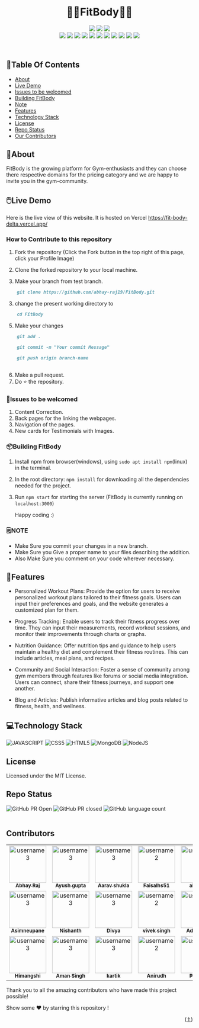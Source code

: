 
<h1 align="center">🏋🏽FitBody🏋🏽</h1>
<p align="center">
<div align="center">
<img src="https://forthebadge.com/images/badges/built-with-love.svg" />
<img src="https://forthebadge.com/images/badges/uses-brains.svg" />
<img src="https://forthebadge.com/images/badges/powered-by-responsibility.svg" />
   <br>
   <img src="https://img.shields.io/github/repo-size/abhay-raj19/FitBody?style=for-the-badge" />
   <img src="https://img.shields.io/github/issues/abhay-raj19/FitBody?style=for-the-badge" />
   <img src="https://img.shields.io/github/issues-closed-raw/abhay-raj19/FitBody?style=for-the-badge" />
    <img src="https://img.shields.io/github/license/abhay-raj19/FitBody?style=for-the-badge" />

   <img src="https://img.shields.io/github/issues-pr/abhay-raj19/FitBodyF?style=for-the-badge" />
    <img src="https://img.shields.io/github/contributors/abhay-raj19/FitBody?style=for-the-badge" />
    <img src="https://img.shields.io/github/stars/abhay-raj19/FitBody?style=for-the-badge" />

   <img src="https://img.shields.io/github/issues-pr-closed-raw/abhay-raj19/FitBody?style=for-the-badge" />
   <img src="https://img.shields.io/github/forks/abhay-raj19/FitBody?style=for-the-badge" />
  <img src="https://img.shields.io/github/last-commit/abhay-raj19/FitBody?style=for-the-badge" />
   <img src="https://api.visitorbadge.io/api/visitors?path=https%3A%2F%2Fgithub.com%2Fabhay-raj19%2FFitBody&label=visitors&countColor=%2337d67a&style=for-the-badge&labelStyle=upper" />
     </div>
     <br>
</p>

# 

<!-- ## Simple website that will blow your mind and requires many PR to be raised. -->


## 📍Table Of Contents

- [About](#About)
- [Live Demo](#LiveDemo)
- [Issues to be welcomed](#Issuestobewelcomed)
- [Building FitBody](#BuildingFitBody)
- [Note](#NOTE)
- [Features](#Features)
- [Technology Stack](#TechnologyStack)
- [License](#License)
- [Repo Status](#RepoStatus)
- [Our Contributors](#OurContributors)


## 🎯About
FitBody is the growing platform for Gym-enthusiasts and they can choose there respective domains for the pricing category and we are happy to invite you in the gym-community.

## 🖱️Live Demo

Here is the live view of this website. It is hosted on Vercel https://fit-body-delta.vercel.app/

### How to Contribute to this repository

1. Fork the repository (Click the Fork button in the top right of this page,
   click your Profile Image)

2. Clone the forked repository to your local machine.

3. Make your branch from test branch.

```markdown
    git clone https://github.com/abhay-raj19/FitBody.git
```

3. change the present working directory to

```markdown
    cd FitBody
```

5. Make your changes

```markdown
    git add .
```
```markdown
    git commit -m "Your commit Message" 
```
```markdown
    git push origin branch-name
    
```

6. Make a pull request.
7. Do ⭐ the repository.

### 🔩Issues to be welcomed

1. Content Correction.
2. Back pages for the linking the webpages.
3. Navigation of the pages.
4. New cards for Testimonials with Images.

### 📦️Building FitBody

1. Install npm from browser(windows), using ``sudo apt install npm``(linux) in the terminal.

2. In the root directory: `npm install` for downloading all the dependencies needed for the project.

3. Run `npm start` for starting the server (FitBody is currently running on `localhost:3000`)



    Happy coding :)


### 🗒️NOTE

- Make Sure you commit your changes in a new branch.
- Make Sure you Give a proper name to your files describing the addition.
- Also Make Sure you comment on your code wherever necessary.

## 💫Features
- Personalized Workout Plans: Provide the option for users to receive personalized workout plans tailored to their fitness goals. Users can input their preferences and goals, and the website generates a customized plan for them.

- Progress Tracking: Enable users to track their fitness progress over time. They can input their measurements, record workout sessions, and monitor their improvements through charts or graphs.

- Nutrition Guidance: Offer nutrition tips and guidance to help users maintain a healthy diet and complement their fitness routines. This can include articles, meal plans, and recipes.

- Community and Social Interaction: Foster a sense of community among gym members through features like forums or social media integration. Users can connect, share their fitness journeys, and support one another.

- Blog and Articles: Publish informative articles and blog posts related to fitness, health, and wellness. 

## 💻Technology Stack

![JAVASCRIPT](https://img.shields.io/badge/JavaScript-F7DF1E?style=for-the-badge&logo=javascript&logoColor=black)
![CSS5](https://img.shields.io/badge/CSS3-1572B6?style=for-the-badge&logo=css3&logoColor=white)
![HTML5](https://img.shields.io/badge/HTML5-E34F26?style=for-the-badge&logo=html5&logoColor=white)
![MongoDB](https://img.shields.io/badge/MongoDB-%234ea94b.svg?style=for-the-badge&logo=mongodb&logoColor=white)
![NodeJS](https://img.shields.io/badge/Node.js-43853D?style=for-the-badge&logo=node.js&logoColor=white)

## License
Licensed under the MIT License.
## Repo Status

![GitHub PR Open](https://img.shields.io/github/issues-pr/abhay-raj19/FitBody?style=for-the-badge&color=aqua)
![GitHub PR closed](https://img.shields.io/github/issues-pr-closed-raw/abhay-raj19/FitBody?style=for-the-badge&color=blue)
![GitHub language count](https://img.shields.io/github/languages/count/abhay-raj19/FitBody?style=for-the-badge&color=brightgreen)
<br><br>


## Contributors


<table>
  <tr>  
  <!--    1st row        -->
   <td align="center">
      <a href="https://github.com/abhay-raj19">
        <img src="https://github.com/abhay-raj19.png" width="100px;" alt="username3"/><br />
        <sub><b>Abhay Raj</b></sub>
      </a>
    </td>    
   <td align="center">
      <a href="https://github.com/Ayushhgupta39">
        <img src="https://github.com/Ayushhgupta39.png" width="100px;" alt="username3"/><br />
        <sub><b>Ayush gupta</b></sub>
      </a>
    </td>    
   <td align="center">
      <a href="https://github.com/Aarav238">
        <img src="https://github.com/Aarav238.png" width="100px;" alt="username3"/><br />
        <sub><b>Aarav shukla</b></sub>
      </a>
    </td>
    <td align="center">
      <a href="https://github.com/Faisalhs51">
        <img src="https://github.com/Faisalhs51.png" width="100px;" alt="username2"/><br />
        <sub><b>Faisalhs51</b></sub>
      </a>
    </td>
    <td align="center">
      <a href="https://github.com/akssshh">
        <img src="https://github.com/akssshh.png" width="100px;" alt="username2"/><br />
        <sub><b>akssshh</b></sub>
      </a>
      </td>
  </tr>
  <tr>  
  <!--    2nd row        -->
   <td align="center">
      <a href="https://github.com/ASIMNEUPANE">
        <img src="https://github.com/ASIMNEUPANE.png" width="100px;" alt="username3"/><br />
        <sub><b>Asimneupane</b></sub>
      </a>
    </td>    
   <td align="center">
      <a href="https://github.com/Nishanth019">
        <img src="https://github.com/Nishanth019.png" width="100px;" alt="username3"/><br />
        <sub><b>Nishanth</b></sub>
      </a>
    </td>    
   <td align="center">
      <a href="https://github.com/Iamdivyak">
        <img src="https://github.com/Iamdivyak.png" width="100px;" alt="username3"/><br />
        <sub><b>Divya</b></sub>
      </a>
    </td>
    <td align="center">
      <a href="https://github.com/vivek-singh-13">
        <img src="https://github.com/vivek-singh-13.png" width="100px;" alt="username2"/><br />
        <sub><b>vivek singh</b></sub>
      </a>
    </td>
    <td align="center">
      <a href="https://github.com/AditiSingh2003">
        <img src="https://github.com/AditiSingh2003.png" width="100px;" alt="username2"/><br />
        <sub><b>Aditi Singh</b></sub>
      </a>
      </td>
  </tr>
  <!--    2nd row        -->
   <td align="center">
      <a href="https://github.com/Himangshi">
        <img src="https://github.com/Himangshi.png" width="100px;" alt="username3"/><br />
        <sub><b>Himangshi</b></sub>
      </a>
    </td>    
   <td align="center">
      <a href="https://github.com/singhaman09">
        <img src="https://github.com/singhaman09.png" width="100px;" alt="username3"/><br />
        <sub><b>Aman Singh</b></sub>
      </a>
    </td>    
   <td align="center">
      <a href="https://github.com/kartik2433">
        <img src="https://github.com/kartik2433.png" width="100px;" alt="username3"/><br />
        <sub><b>kartik</b></sub>
      </a>
    </td>
    <td align="center">
      <a href="https://github.com/ani-netizen">
        <img src="https://github.com/ani-netizen.png" width="100px;" alt="username2"/><br />
        <sub><b>Anirudh</b></sub>
      </a>
    </td>
    <td align="center">
      <a href="https://github.com/pranshu-5123">
        <img src="https://github.com/pranshu-5123.png" width="100px;" alt="username2"/><br />
        <sub><b>Pranshu</b></sub>
      </a>
      </td>
  </tr>
</table>


Thank you to all the amazing contributors who have made this project possible!

Show some ❤️ by starring this repository !

<p align="right">(<a href="#top">⇑</a>)</p>

